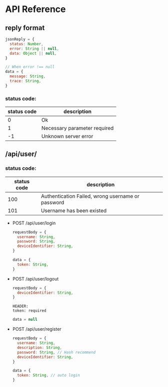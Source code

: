 # API Reference
## reply format
```js
jsonReply = {
  status: Number,
  error: String || null,
  data: Object || null,
}
```
```js
// When error !== null
data = {
  message: String,
  trace: String,
}
```
### status code:
| status code | description                  |
| ----------- | ---------------------------- |
| 0           | Ok                           |
| 1           | Necessary parameter required |
| -1          | Unknown server error         |

## /api/user/
### status code:
| status code | description                                       |
| ----------- | ------------------------------------------------- |
| 100         | Authentication Failed, wrong username or password |
| 101         | Username has been existed                         |

- POST /api/user/login
  ```js
  requestBody = {
    username: String,
    password: String,
    deviceIdentifier: String,
  }
  ```
  ```js
  data = {
    token: String,
  }
  ```

- POST /api/user/logout
  ```js
  requestBody = {
    deviceIdentifier: String,
  }
  ```

  ```http
  HEADER:
  token: required
  ```

  ```js
  data = null
  ```

- POST /api/user/register

  ```js
  requestBody = {
    username: String,
    description: String,
    password: String, // Hash recommend
    deviceIdentifier: String,
  }
  ```

  ```js
  data = {
    token: String, // auto login
  }
  ```

  